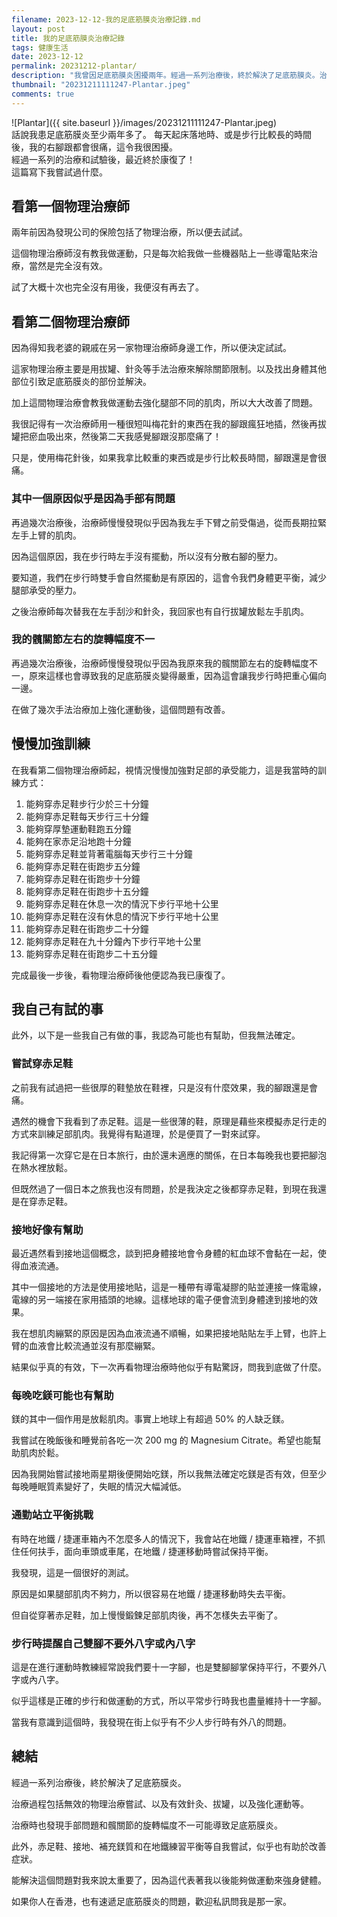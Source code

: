 ```yaml
---
filename: 2023-12-12-我的足底筋膜炎治療記錄.md
layout: post
title: 我的足底筋膜炎治療記錄
tags: 健康生活
date: 2023-12-12
permalink: 20231212-plantar/
description: "我曾因足底筋膜炎困擾兩年。經過一系列治療後，終於解決了足底筋膜炎。治療過程包括無效的物理治療嘗試、以及有效針灸、拔罐，以及強化運動等。治療時也發現手部問題和髖關節的旋轉幅度不一可能導致足底筋膜炎。此外，赤足鞋、接地、補充鎂質和在地鐵練習平衡等自我嘗試，似乎也有助於改善症狀。"
thumbnail: "20231211111247-Plantar.jpeg"
comments: true
---
```


![Plantar]({{ site.baseurl }}/images/20231211111247-Plantar.jpeg)  
話說我患足底筋膜炎至少兩年多了。 
每天起床落地時、或是步行比較長的時間後，我的右腳跟都會很痛，這令我很困擾。  
經過一系列的治療和試驗後，最近終於康復了！  
這篇寫下我嘗試過什麼。

## 看第一個物理治療師

兩年前因為發現公司的保險包括了物理治療，所以便去試試。

這個物理治療師沒有教我做運動，只是每次給我做一些機器貼上一些導電貼來治療，當然是完全沒有效。

試了大概十次也完全沒有用後，我便沒有再去了。

## 看第二個物理治療師

因為得知我老婆的親戚在另一家物理治療師身邊工作，所以便決定試試。

這家物理治療主要是用拔罐、針灸等手法治療來解除關節限制。以及找出身體其他部位引致足底筋膜炎的部份並解決。

加上這間物理治療會教我做運動去強化腿部不同的肌肉，所以大大改善了問題。

我很記得有一次治療師用一種很短叫梅花針的東西在我的腳跟瘋狂地插，然後再拔罐把瘀血吸出來，然後第二天我感覺腳跟沒那麼痛了！

只是，使用梅花針後，如果我拿比較重的東西或是步行比較長時間，腳跟還是會很痛。

### 其中一個原因似乎是因為手部有問題

再過幾次治療後，治療師慢慢發現似乎因為我左手下臂之前受傷過，從而長期拉緊左手上臂的肌肉。

因為這個原因，我在步行時左手沒有擺動，所以沒有分散右腳的壓力。

要知道，我們在步行時雙手會自然擺動是有原因的，這會令我們身體更平衡，減少腿部承受的壓力。

之後治療師每次替我在左手刮沙和針灸，我回家也有自行拔罐放鬆左手肌肉。

### 我的髖關節左右的旋轉幅度不一

再過幾次治療後，治療師慢慢發現似乎因為我原來我的髖關節左右的旋轉幅度不一，原來這樣也會導致我的足底筋膜炎變得嚴重，因為這會讓我步行時把重心偏向一邊。

在做了幾次手法治療加上強化運動後，這個問題有改善。

## 慢慢加強訓練

在我看第二個物理治療師起，視情況慢慢加強對足部的承受能力，這是我當時的訓練方式：

1. 能夠穿赤足鞋步行少於三十分鐘
2. 能夠穿赤足鞋每天步行三十分鐘
3. 能夠穿厚墊運動鞋跑五分鐘
4. 能夠在家赤足沿地跑十分鐘
5. 能夠穿赤足鞋並背著電腦每天步行三十分鐘
6. 能夠穿赤足鞋在街跑步五分鐘
7. 能夠穿赤足鞋在街跑步十分鐘
8. 能夠穿赤足鞋在街跑步十五分鐘
9. 能夠穿赤足鞋在休息一次的情況下步行平地十公里
10. 能夠穿赤足鞋在沒有休息的情況下步行平地十公里
11. 能夠穿赤足鞋在街跑步二十分鐘
12. 能夠穿赤足鞋在九十分鐘內下步行平地十公里
13. 能夠穿赤足鞋在街跑步二十五分鐘

完成最後一步後，看物理治療師後他便認為我已康復了。

## 我自己有試的事


此外，以下是一些我自己有做的事，我認為可能也有幫助，但我無法確定。

### 嘗試穿赤足鞋

之前我有試過把一些很厚的鞋墊放在鞋裡，只是沒有什麼效果，我的腳跟還是會痛。

遇然的機會下我看到了赤足鞋。這是一些很薄的鞋，原理是藉些來模擬赤足行走的方式來訓練足部肌肉。我覺得有點道理，於是便買了一對來試穿。

我記得第一次穿它是在日本旅行，由於還未適應的關係，在日本每晚我也要把腳泡在熱水裡放鬆。

但既然過了一個日本之旅我也沒有問題，於是我決定之後都穿赤足鞋，到現在我還是在穿赤足鞋。


### 接地好像有幫助

最近遇然看到接地這個概念，談到把身體接地會令身體的紅血球不會黏在一起，使得血液流通。

其中一個接地的方法是使用接地貼，這是一種帶有導電凝膠的貼並連接一條電線，電線的另一端接在家用插頭的地線。這樣地球的電子便會流到身體達到接地的效果。

我在想肌肉繃緊的原因是因為血液流通不順暢，如果把接地貼貼左手上臂，也許上臂的血液會比較流通並沒有那麼繃緊。

結果似乎真的有效，下一次再看物理治療時他似乎有點驚訝，問我到底做了什麼。


### 每晚吃鎂可能也有幫助

鎂的其中一個作用是放鬆肌肉。事實上地球上有超過 50% 的人缺乏鎂。

我嘗試在晚飯後和睡覺前各吃一次 200 mg 的 Magnesium Citrate。希望也能幫助肌肉於鬆。

因為我開始嘗試接地兩星期後便開始吃鎂，所以我無法確定吃鎂是否有效，但至少每晚睡眠質素變好了，失眠的情況大幅減低。

### 通勤站立平衡挑戰

有時在地鐵 / 捷運車箱內不怎麼多人的情況下，我會站在地鐵 / 捷運車箱裡，不抓住任何扶手，面向車頭或車尾，在地鐵 / 捷運移動時嘗試保持平衡。

我發現，這是一個很好的測試。

原因是如果腿部肌肉不夠力，所以很容易在地鐵 / 捷運移動時失去平衡。

但自從穿著赤足鞋，加上慢慢鍛鍊足部肌肉後，再不怎樣失去平衡了。

### 步行時提醒自己雙腳不要外八字或內八字

這是在進行運動時教練經常說我們要十一字腳，也是雙腳腳掌保持平行，不要外八字或內八字。

似乎這樣是正確的步行和做運動的方式，所以平常步行時我也盡量維持十一字腳。

當我有意識到這個時，我發現在街上似乎有不少人步行時有外八的問題。

## 總結

經過一系列治療後，終於解決了足底筋膜炎。

治療過程包括無效的物理治療嘗試、以及有效針灸、拔罐，以及強化運動等。

治療時也發現手部問題和髖關節的旋轉幅度不一可能導致足底筋膜炎。

此外，赤足鞋、接地、補充鎂質和在地鐵練習平衡等自我嘗試，似乎也有助於改善症狀。

能解決這個問題對我來說太重要了，因為這代表著我以後能夠做運動來強身健體。

如果你人在香港，也有速遞足底筋膜炎的問題，歡迎私訊問我是那一家。


<!--
- [我的足底筋膜炎治療記錄]({{ site.baseurl }}/20231212-plantar/)
-->
